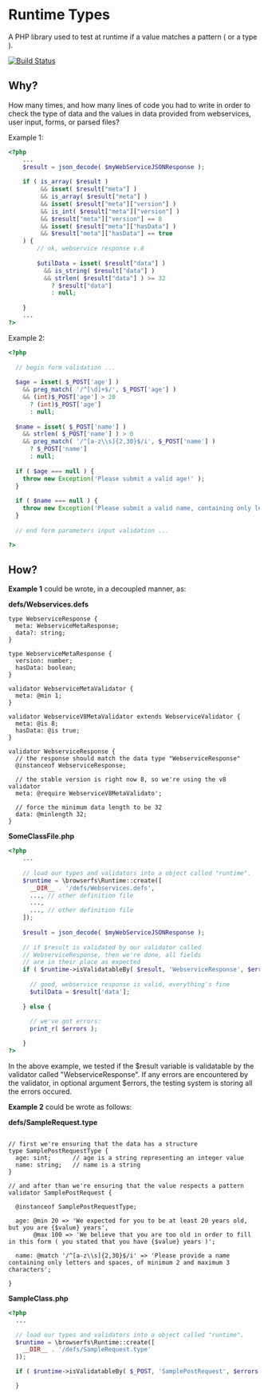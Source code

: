 # Runtime Types
A PHP library used to test at runtime if a value matches a pattern ( or a type ).

[![Build Status](https://travis-ci.org/browserfs/runtime.svg?branch=master)](https://travis-ci.org/browserfs/runtime)

## Why?
How many times, and how many lines of code you had to write in order 
to check the type of data and the values in data provided from webservices,
user input, forms, or parsed files?

Example 1:
```php
<?php
    ...
    $result = json_decode( $myWebServiceJSONResponse );
    
    if ( is_array( $result )
         && isset( $result["meta"] )
         && is_array( $result["meta"] )
         && isset( $result["meta"]["version"] )
         && is_int( $result["meta"]["version"] )
         && $result["meta"]["version"] == 8
         && isset( $result["meta"]["hasData"] )
         && $result["meta"]["hasData"] == true
    ) {
        // ok, webservice response v.8
        
        $utilData = isset( $result["data"] )
          && is_string( $result["data"] )
          && strlen( $result["data"] ) >= 32
            ? $result["data"]
            : null;
        
    }
    ...
?>
```

Example 2:
```php
<?php
  
  // begin form validation ...
  
  $age = isset( $_POST['age'] ) 
    && preg_match( '/^[\d]+$/', $_POST['age'] )
    && (int)$_POST['age'] > 20
      ? (int)$_POST['age']
      : null;
  
  $name = isset( $_POST['name'] )
    && strlen( $_POST['name'] ) > 0
    && preg_match( '/^[a-z\\s]{2,30}$/i', $_POST['name'] )
      ? $_POST['name']
      : null;
  
  if ( $age === null ) {
    throw new Exception('Please submit a valid age!' );
  }
  
  if ( $name === null ) {
    throw new Exception('Please submit a valid name, containing only letters and characters');
  }
  
  // end form parameters input validation ...

?>
```

## How?

**Example 1** could be wrote, in a decoupled manner, as:

**defs/Webservices.defs**
```
type WebserviceResponse {
  meta: WebserviceMetaResponse;
  data?: string;
}

type WebserviceMetaResponse {
  version: number;
  hasData: boolean;
}

validator WebserviceMetaValidator {
  meta: @min 1;
}

validator WebserviceV8MetaValidator extends WebserviceValidator {
  meta: @is 8;
  hasData: @is true;
}

validator WebserviceResponse {
  // the response should match the data type "WebserviceResponse"
  @instanceof WebserviceResponse;
  
  // the stable version is right now 8, so we're using the v8 validator
  meta: @require WebserviceV8MetaValidato';
  
  // force the minimum data length to be 32
  data: @minlength 32;
}
```

**SomeClassFile.php**
```php
<?php
    ...
    
    // load our types and validators into a object called "runtime".
    $runtime = \browserfs\Runtime::create([
      __DIR__ . '/defs/Webservices.defs',
      ..., // other definition file
      ...,
      ..., // other definition file
    ]);
    
    $result = json_decode( $myWebServiceJSONResponse );
    
    // if $result is validated by our validator called
    // WebserviceResponse, then we're done, all fields
    // are in their place as expected
    if ( $runtime->isValidatableBy( $result, 'WebserviceResponse', $errors ) ) {
      
      // good, webservice response is valid, everything's fine
      $utilData = $result['data'];
    
    } else {
    
      // we've got errors:
      print_r( $errors );

    }
?>
```

In the above example, we tested if the $result variable is validatable by the
validator called "WebserviceResponse". If any errors are encountered by the
validator, in optional argument $errors, the testing system is storing all
the errors occured.

**Example 2** could be wrote as follows:

**defs/SampleRequest.type**
```

// first we're ensuring that the data has a structure
type SamplePostRequestType {
  age: sint;      // age is a string representing an integer value
  name: string;   // name is a string
}

// and after than we're ensuring that the value respects a pattern
validator SamplePostRequest {
  
  @instanceof SamplePostRequestType;

  age: @min 20 => 'We expected for you to be at least 20 years old, but you are {$value} years',
       @max 100 => 'We believe that you are too old in order to fill in this form ( you stated that you have {$value} years )';

  name: @match '/^[a-z\\s]{2,30}$/i' => 'Please provide a name containing only letters and spaces, of minimum 2 and maximum 3 characters';

}

```

**SampleClass.php**
```php
<?php
  ...

  // load our types and validators into a object called "runtime".
  $runtime = \browserfs\Runtime::create([
    __DIR__ . '/defs/SampleRequest.type'
  ]);

  if ( $runtime->isValidatableBy( $_POST, 'SamplePostRequest', $errors ) ) {

  }

```